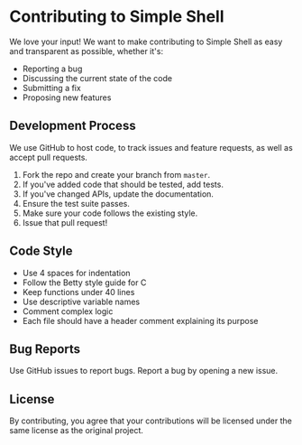 # Contributing to Simple Shell

We love your input! We want to make contributing to Simple Shell as easy and transparent as possible, whether it's:

- Reporting a bug
- Discussing the current state of the code
- Submitting a fix
- Proposing new features

## Development Process

We use GitHub to host code, to track issues and feature requests, as well as accept pull requests.

1. Fork the repo and create your branch from `master`.
2. If you've added code that should be tested, add tests.
3. If you've changed APIs, update the documentation.
4. Ensure the test suite passes.
5. Make sure your code follows the existing style.
6. Issue that pull request!

## Code Style

* Use 4 spaces for indentation
* Follow the Betty style guide for C
* Keep functions under 40 lines
* Use descriptive variable names
* Comment complex logic
* Each file should have a header comment explaining its purpose

## Bug Reports

Use GitHub issues to report bugs. Report a bug by opening a new issue.

## License

By contributing, you agree that your contributions will be licensed under the same license as the original project.
